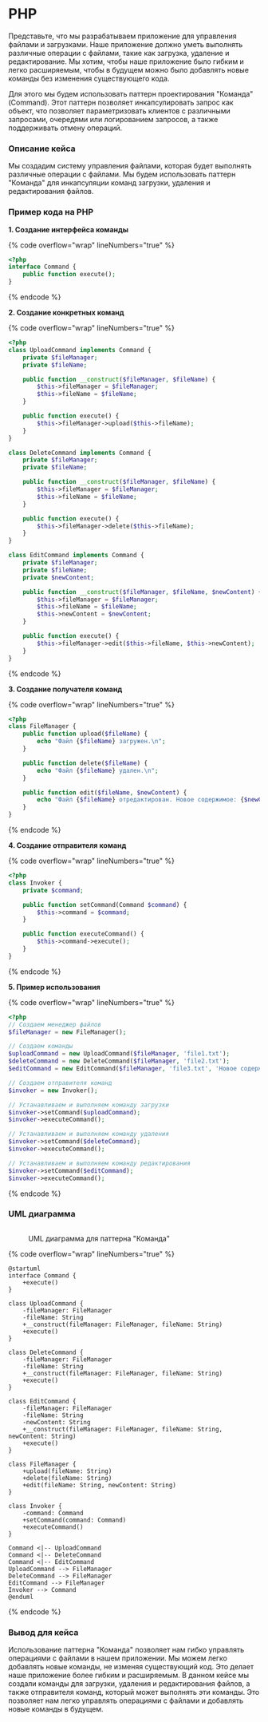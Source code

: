 # PHP

Представьте, что мы разрабатываем приложение для управления файлами и загрузками. Наше приложение должно уметь выполнять различные операции с файлами, такие как загрузка, удаление и редактирование. Мы хотим, чтобы наше приложение было гибким и легко расширяемым, чтобы в будущем можно было добавлять новые команды без изменения существующего кода.

Для этого мы будем использовать паттерн проектирования "Команда" (Command). Этот паттерн позволяет инкапсулировать запрос как объект, что позволяет параметризовать клиентов с различными запросами, очередями или логированием запросов, а также поддерживать отмену операций.

### Описание кейса

Мы создадим систему управления файлами, которая будет выполнять различные операции с файлами. Мы будем использовать паттерн "Команда" для инкапсуляции команд загрузки, удаления и редактирования файлов.

### Пример кода на PHP

**1. Создание интерфейса команды**

{% code overflow="wrap" lineNumbers="true" %}
```php
<?php
interface Command {
    public function execute();
}
```
{% endcode %}

**2. Создание конкретных команд**

{% code overflow="wrap" lineNumbers="true" %}
```php
<?php
class UploadCommand implements Command {
    private $fileManager;
    private $fileName;

    public function __construct($fileManager, $fileName) {
        $this->fileManager = $fileManager;
        $this->fileName = $fileName;
    }

    public function execute() {
        $this->fileManager->upload($this->fileName);
    }
}

class DeleteCommand implements Command {
    private $fileManager;
    private $fileName;

    public function __construct($fileManager, $fileName) {
        $this->fileManager = $fileManager;
        $this->fileName = $fileName;
    }

    public function execute() {
        $this->fileManager->delete($this->fileName);
    }
}

class EditCommand implements Command {
    private $fileManager;
    private $fileName;
    private $newContent;

    public function __construct($fileManager, $fileName, $newContent) {
        $this->fileManager = $fileManager;
        $this->fileName = $fileName;
        $this->newContent = $newContent;
    }

    public function execute() {
        $this->fileManager->edit($this->fileName, $this->newContent);
    }
}
```
{% endcode %}

**3. Создание получателя команд**

{% code overflow="wrap" lineNumbers="true" %}
```php
<?php
class FileManager {
    public function upload($fileName) {
        echo "Файл {$fileName} загружен.\n";
    }

    public function delete($fileName) {
        echo "Файл {$fileName} удален.\n";
    }

    public function edit($fileName, $newContent) {
        echo "Файл {$fileName} отредактирован. Новое содержимое: {$newContent}\n";
    }
}
```
{% endcode %}

**4. Создание отправителя команд**

{% code overflow="wrap" lineNumbers="true" %}
```php
<?php
class Invoker {
    private $command;

    public function setCommand(Command $command) {
        $this->command = $command;
    }

    public function executeCommand() {
        $this->command->execute();
    }
}
```
{% endcode %}

**5. Пример использования**

{% code overflow="wrap" lineNumbers="true" %}
```php
<?php
// Создаем менеджер файлов
$fileManager = new FileManager();

// Создаем команды
$uploadCommand = new UploadCommand($fileManager, 'file1.txt');
$deleteCommand = new DeleteCommand($fileManager, 'file2.txt');
$editCommand = new EditCommand($fileManager, 'file3.txt', 'Новое содержимое');

// Создаем отправителя команд
$invoker = new Invoker();

// Устанавливаем и выполняем команду загрузки
$invoker->setCommand($uploadCommand);
$invoker->executeCommand();

// Устанавливаем и выполняем команду удаления
$invoker->setCommand($deleteCommand);
$invoker->executeCommand();

// Устанавливаем и выполняем команду редактирования
$invoker->setCommand($editCommand);
$invoker->executeCommand();
```
{% endcode %}

### UML диаграмма

<figure><img src="../../../../../.gitbook/assets/image.png" alt=""><figcaption><p>UML диаграмма для паттерна "Команда"</p></figcaption></figure>

{% code overflow="wrap" lineNumbers="true" %}
```plantuml
@startuml
interface Command {
    +execute()
}

class UploadCommand {
    -fileManager: FileManager
    -fileName: String
    +__construct(fileManager: FileManager, fileName: String)
    +execute()
}

class DeleteCommand {
    -fileManager: FileManager
    -fileName: String
    +__construct(fileManager: FileManager, fileName: String)
    +execute()
}

class EditCommand {
    -fileManager: FileManager
    -fileName: String
    -newContent: String
    +__construct(fileManager: FileManager, fileName: String, newContent: String)
    +execute()
}

class FileManager {
    +upload(fileName: String)
    +delete(fileName: String)
    +edit(fileName: String, newContent: String)
}

class Invoker {
    -command: Command
    +setCommand(command: Command)
    +executeCommand()
}

Command <|-- UploadCommand
Command <|-- DeleteCommand
Command <|-- EditCommand
UploadCommand --> FileManager
DeleteCommand --> FileManager
EditCommand --> FileManager
Invoker --> Command
@enduml
```
{% endcode %}

### Вывод для кейса

Использование паттерна "Команда" позволяет нам гибко управлять операциями с файлами в нашем приложении. Мы можем легко добавлять новые команды, не изменяя существующий код. Это делает наше приложение более гибким и расширяемым. В данном кейсе мы создали команды для загрузки, удаления и редактирования файлов, а также отправителя команд, который может выполнять эти команды. Это позволяет нам легко управлять операциями с файлами и добавлять новые команды в будущем.
